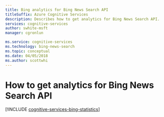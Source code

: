 ```yaml
---
title: Bing analytics for Bing News Search API
titleSuffix: Azure Cognitive Services
description: Describes how to get analytics for Bing News Search API. 
services: cognitive-services
author: swhite-msft
manager: cgronlun

ms.service: cognitive-services
ms.technology: bing-news-search
ms.topic: conceptual
ms.date: 04/05/2018
ms.author: scottwhi
---
```


# How to get analytics for Bing News Search API

[!INCLUDE [cognitive-services-bing-statistics](../../../includes/cognitive-services-bing-statistics.md)]